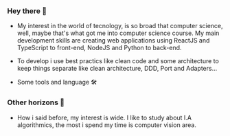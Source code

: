 ### Hey there 👋

- My interest in the world of tecnology, is so broad that computer science, well, maybe that's what got me into computer science course. My main development skills are creating web applications using ReactJS and TypeScript to front-end, NodeJS and Python to back-end.

- To develop i use best practics like clean code and some architecture to keep things separate like clean architecture, DDD, Port and Adapters...

- Some tools and language 🛠️
 

### Other horizons 🌅️

- How i said before, my interest is wide. I like to study about I.A algorithmics, the most i spend my time is computer vision area. 
